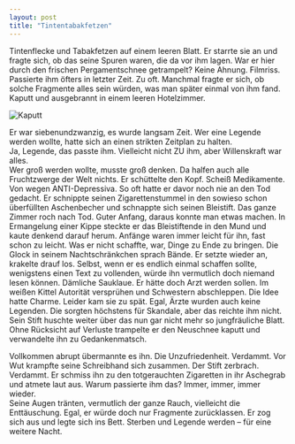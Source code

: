 ```yaml
---
layout: post
title: "Tintentabakfetzen"
---
```


Tintenflecke und Tabakfetzen auf einem leeren Blatt.
Er starrte sie an und fragte sich, ob das seine Spuren waren, die da vor ihm lagen. War er hier durch den frischen Pergamentschnee getrampelt?
Keine Ahnung.
Filmriss.
Passierte ihm öfters in letzter Zeit. Zu oft.
Manchmal fragte er sich, ob solche Fragmente alles sein würden, was man später einmal von ihm fand. Kaputt und ausgebrannt in einem leeren Hotelzimmer.  

![Kaputt](http://farm4.staticflickr.com/3665/11452529445_4111441e1e_c.jpg "Überreste")  

Er war siebenundzwanzig, es wurde langsam Zeit.
Wer eine Legende werden wollte, hatte sich an einen strikten Zeitplan zu halten.   
Ja, Legende, das passte ihm. Vielleicht nicht ZU ihm, aber Willenskraft war alles.  
Wer groß werden wollte, musste groß denken. Da halfen auch alle Fruchtzwerge der Welt nichts. 
Er schüttelte den Kopf. Scheiß Medikamente. Von wegen ANTI-Depressiva. So oft hatte er davor noch nie an den Tod gedacht. Er schnippte seinen Zigarettenstummel in den sowieso schon überfüllten Aschenbecher und schnappte sich seinen Bleistift.
Das ganze Zimmer roch nach Tod.
Guter Anfang, daraus konnte man etwas machen. In Ermangelung einer Kippe steckte er das Bleistiftende in den Mund und kaute denkend darauf herum. Anfänge waren immer leicht für ihn, fast schon zu leicht. Was er nicht schaffte, war, Dinge zu Ende zu bringen. Die Glock in seinem Nachtschränkchen sprach Bände.
Er setzte wieder an, krakelte drauf los. Selbst, wenn er es endlich einmal schaffen sollte, wenigstens einen Text zu vollenden, würde ihn vermutlich doch niemand lesen können. Dämliche Sauklaue.
Er hätte doch Arzt werden sollen. Im weißen Kittel Autorität versprühen und Schwestern abschleppen. Die Idee hatte Charme.
Leider kam sie zu spät.
Egal, Ärzte wurden auch keine Legenden. Die sorgten höchstens für Skandale, aber das reichte ihm nicht.
Sein Stift huschte weiter über das nun gar nicht mehr so jungfräuliche Blatt. Ohne Rücksicht auf Verluste trampelte er den Neuschnee kaputt und verwandelte ihn zu Gedankenmatsch.

Vollkommen abrupt übermannte es ihn. Die Unzufriedenheit. Verdammt.
Vor Wut krampfte seine Schreibhand sich zusammen. 
Der Stift zerbrach.
Verdammt.
Er schmiss ihn zu den totgerauchten Zigaretten in ihr Aschegrab und atmete laut aus. Warum passierte ihm das? Immer, immer, immer wieder.  
Seine Augen tränten, vermutlich der ganze Rauch, vielleicht die Enttäuschung.
Egal, er würde doch nur Fragmente zurücklassen.
Er zog sich aus und legte sich ins Bett. 
Sterben und Legende werden – für eine weitere Nacht.